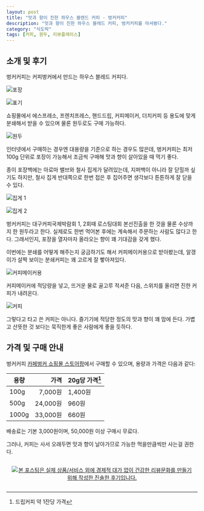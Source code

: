 ```yaml
---
layout: post
title: "맛과 향이 진한 하우스 블렌드 커피 - 벙커커피"
description: "맛과 향이 진한 하우스 블레드 커피, 벙커커피를 마셔봤다."
category: "식도락"
tags: [커피, 원두, 리뷰플레이스]
---
```


## 소개 및 후기

벙커커피는 커피벙커에서 만드는 하우스 블레드 커피다.

![포장](https://lh3.googleusercontent.com/EwIcAPTl25wQ2XlYJUWY3bfyk-KdmQkYHs17RxzFLRB6u2oSROk0wYBcpOmrBuPTvisYdCM3JvtLqQ=s560)

![표기](https://lh3.googleusercontent.com/KUXiwhIdZbyv82CDliHTC8henXFYEkXdpnyTAXLp5s2X3wZXo9x3-NaIwv_LIpO-bOAajunDBDuKjw=s560)

쇼핑몰에서 에스프레소, 프렌치프레스, 핸드드립, 커피메이커, 더치커피 등 용도에 맞게 분쇄해서 받을 수 있으며
물론 원두로도 구매 가능하다.

![원두](https://lh3.googleusercontent.com/Fr_zzSE9ip3uNX7WqY8f--HUqAF6nu2J6OCCZ4Ri70pPrvYlNaileCIxFBgSKYOlxzkwHXtLNTU7PQ=s560)

인터넷에서 구매하는 경우엔 대용량을 기준으로 하는 경우도 많은데,
벙커커피는 최저 100g 단위로 포장이 가능해서
조금씩 구매해 맛과 향이 살아있을 때 먹기 좋다.

종이 포장백에는 아로마 밸브와 철사 집게가 달려있는데,
지퍼백이 아니라 잘 닫힐까 싶기도 하지만,
철사 집게 반대쪽으로 한번 접은 후 집어주면 생각보다 튼튼하게 잘 닫을 수 있다.

![집게 1](https://lh3.googleusercontent.com/12UM34HKR3thtc_aojfkBJotSbzBeNRHo8fLkA3VQZ3s1UFHWGqW34CV1jMc7aLlFnu15Yr3RtSFBQ=s560)

![집게 2](https://lh3.googleusercontent.com/vC_C4VZ3l8JjVVuRw6njG_fTDwipJQSTInK_8sZasSAcwq_DE7WSCCOUiJwNLASrgyWbMKib8GYoAQ=s560)

벙커커피는 대구커피국제박람회 1, 2회때 로스팅대회 본선진출을 한 것을 물론 수상까지 한 원두라고 한다.
실제로도 한번 먹어본 후에는 계속해서 주문하는 사람도 많다고 한다.
그래서인지, 포장을 열자마자 올라오는 향이 꽤 기대감을 갖게 했다.

이번에는 분쇄를 어떻게 해주는지 궁금하기도 해서 커피메이커용으로 받아봤는데,
알갱이가 살짝 보이는 분쇄커피는 꽤 고르게 잘 빻아져있다.

![커피메이커용](https://lh3.googleusercontent.com/T8lkBSSSsTvVAR0MMrh0ehCR_WzLKmRPJSB1E4qi-SM15E8MSInEo-Sv7uMNrHJjBFnhdY4KvIFRRw=s560)

커피메이커에 적당량을 넣고,
뜨거운 물로 골고루 적셔준 다음,
스위치를 올리면
진한 커피가 내려온다.

![커피](https://lh3.googleusercontent.com/1VmwoJ1U_zOBu0_6RMR2Xyi5vgdLJaDSvpUzymgKtGa3MEzP8zi0-ZmO4iPK0zUmvKTDfydZWUZ6AA=s560)

그렇다고 타고 쓴 커피는 아니다.
즐기기에 적당한 정도의 맛과 향이 꽤 맘에 든다.
가볍고 산뜻한 것 보다는 묵직한게 좋은 사람에게 좋을 듯하다.



## 가격 및 구매 안내

벙커커피 [카페벙커 쇼핑몰 스토어팜](http://storefarm.naver.com/ebunker)에서 구매할 수 있으며,
용량과 가격은 다음과 같다:

 용량  | 가격     | 20g당 가격[^1]
-------|---------:|-----------
  100g |  7,000원 | 1,400원
  500g | 24,000원 |   960원
 1000g | 33,000원 |   660원

[^1]: 드립커피 약 1잔당 가격

배송료는 기본 3,000원이며,
50,000원 이상 구매시 무료다.

그러나, 커피는 사서 오래두면 맛과 향이 날아가므로
가능한 먹을만큼씩만 사는걸 권한다.



<div style="text-align: center; padding: 1em;"><a href="http://reviewplace.co.kr/detail.php?number=12171" target="_blank"><img src="http://reviewplace.co.kr/blog_traffic.php?key=MTIxNzF8cmV6bm9h" border="0" alt="본 포스팅은 실제 상품/서비스 외에 경제적 대가 없이 건강한 리뷰문화를 만들기 위해 작성한 진솔한 후기입니다."></a></div>
